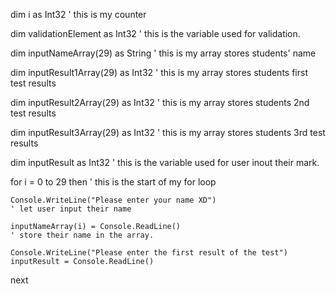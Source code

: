 dim i as Int32
' this is my counter

dim validationElement as Int32
' this is the variable used for validation.

dim inputNameArray(29) as String
' this is my array stores students' name

dim inputResult1Array(29) as Int32
' this is my array stores students first test results

dim inputResult2Array(29) as Int32
' this is my array stores students 2nd test results

dim inputResult3Array(29) as Int32
' this is my array stores students 3rd test results

dim inputResult as Int32
' this is the variable used for user inout their mark.

for i = 0 to 29 then
' this is the start of my for loop

    Console.WriteLine("Please enter your name XD")
    ' let user input their name

    inputNameArray(i) = Console.ReadLine()
    ' store their name in the array.

    Console.WriteLine("Please enter the first result of the test")
    inputResult = Console.ReadLine()

    

next
